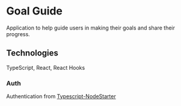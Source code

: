 # Goal Guide
Application to help guide users in making their goals and share their progress.

## Technologies 
TypeScript, React, React Hooks

### Auth
Authentication from [Typescript-NodeStarter](https://github.com/microsoft/TypeScript-Node-Starter)